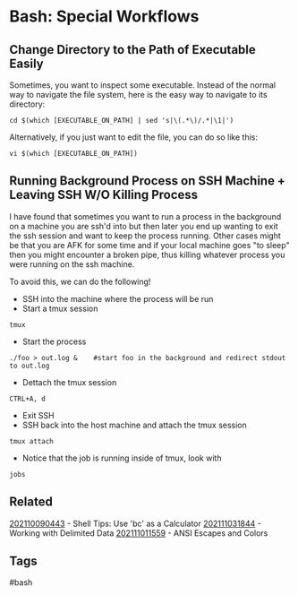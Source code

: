 # Bash: Special Workflows

## Change Directory to the Path of Executable Easily
Sometimes, you want to inspect some executable. Instead of the normal way to
navigate the file system, here is the easy way to navigate to its directory:
```
cd $(which [EXECUTABLE_ON_PATH] | sed 's|\(.*\)/.*|\1|')
```
Alternatively, if you just want to edit the file, you can do so like this:
```
vi $(which [EXECUTABLE_ON_PATH])
```

## Running Background Process on SSH Machine + Leaving SSH W/O Killing Process
I have found that sometimes you want to run a process in the background on a
machine you are ssh'd into but then later you end up wanting to exit the ssh
session and want to keep the process running. Other cases might be that you are
AFK for some time and if your local machine goes "to sleep" then you might 
encounter a broken pipe, thus killing whatever process you were running on the
ssh machine.

To avoid this, we can do the following!
* SSH into the machine where the process will be run
* Start a tmux session
```
tmux
```
* Start the process
```
./foo > out.log &    #start foo in the background and redirect stdout to out.log
```
* Dettach the tmux session
```
CTRL+A, d
```
* Exit SSH
* SSH back into the host machine and attach the tmux session
```
tmux attach
```
* Notice that the job is running inside of tmux, look with
```
jobs
```


## Related
[202110090443](../202110090443) - Shell Tips: Use 'bc' as a Calculator
[202111031844](../202111031844) - Working with Delimited Data
[202111011559](../202111011559) - ANSI Escapes and Colors


## Tags
#bash
